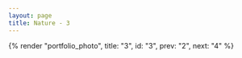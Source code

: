 ```yaml
---
layout: page
title: Nature - 3
---
```


{% render "portfolio_photo", title: "3", id: "3", prev: "2", next: "4" %}

